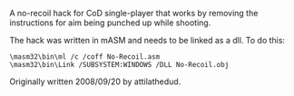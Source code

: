 A no-recoil hack for CoD single-player that works by removing the instructions for aim being punched up while shooting.

The hack was written in mASM and needs to be linked as a dll. To do this:
```
\masm32\bin\ml /c /coff No-Recoil.asm
\masm32\bin\Link /SUBSYSTEM:WINDOWS /DLL No-Recoil.obj
```

Originally written 2008/09/20 by attilathedud.
